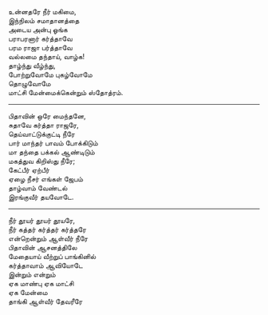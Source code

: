 உன்னதரே நீர் மகிமை,  
 இந்நிலம் சமாதானத்தை  
 அடைய அன்பு ஓங்க  
 பராபரனார் கர்த்தாவே  
 பரம ராஜா பர்த்தாவே  
 வல்லமை தந்தாய், வாழ்க!  
 தாழ்ந்து வீழ்ந்து,  
 போற்றுவோமே புகழ்வோமே  
 தொழுவோமே  
 மாட்சி மேன்மைக்கென்றும் ஸ்தோத்ரம்.  

---

பிதாவின் ஒரே மைந்தனே,  
 சுதாவே கர்த்தா ராஜரே,  
 தெய்வாட்டுக்குட்டி நீரே  
 பார் மாந்தர் பாவம் போக்கிடும்  
 மா தந்தை பக்கல் ஆண்டிடும்  
 மகத்துவ கிறிஸ்து நீரே;  
 கேட்பீர் ஏற்பீர்  
 ஏழை நீசர் எங்கள் ஜேபம்  
 தாழ்வாம் வேண்டல்  
 இரங்குவீர் தயவோடே.  

---

நீர் தூயர் தூயர் தூயரே,  
 நீர் கத்தர் கர்த்தர் கர்த்தரே  
 என்றென்றும் ஆள்வீர் நீரே  
 பிதாவின் ஆசனத்திலே  
 மேதையாய் வீற்றுப் பாங்கினில்  
 கர்த்தாவாம் ஆவியோடே  
 இன்றும் என்றும்  
 ஏக மாண்பு ஏக மாட்சி  
 ஏக மேன்மை  
 தாங்கி ஆள்வீர் தேவரீரே  

